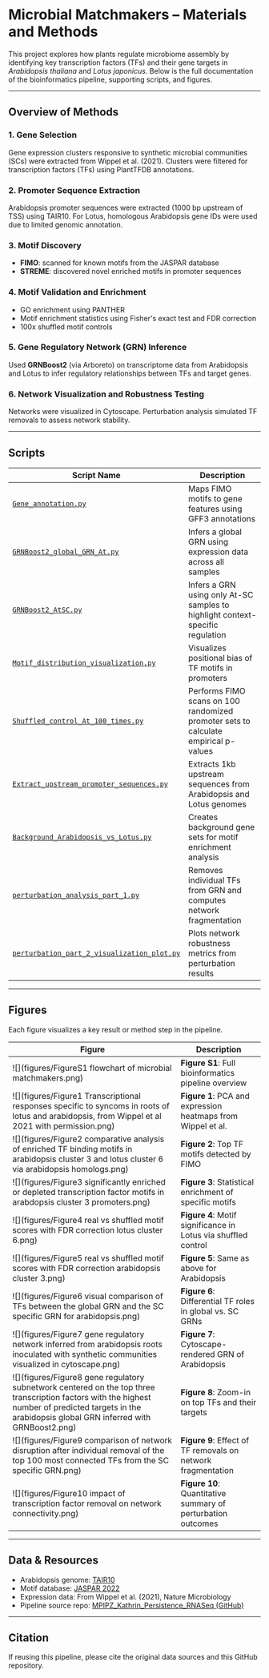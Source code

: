 # Microbial Matchmakers – Materials and Methods

This project explores how plants regulate microbiome assembly by identifying key transcription factors (TFs) and their gene targets in *Arabidopsis thaliana* and *Lotus japonicus*. Below is the full documentation of the bioinformatics pipeline, supporting scripts, and figures.

---

## Overview of Methods

### 1. Gene Selection

Gene expression clusters responsive to synthetic microbial communities (SCs) were extracted from Wippel et al. (2021). Clusters were filtered for transcription factors (TFs) using PlantTFDB annotations.

### 2. Promoter Sequence Extraction

Arabidopsis promoter sequences were extracted (1000 bp upstream of TSS) using TAIR10. For Lotus, homologous Arabidopsis gene IDs were used due to limited genomic annotation.

### 3. Motif Discovery

- **FIMO**: scanned for known motifs from the JASPAR database
- **STREME**: discovered novel enriched motifs in promoter sequences

### 4. Motif Validation and Enrichment

- GO enrichment using PANTHER
- Motif enrichment statistics using Fisher's exact test and FDR correction
- 100x shuffled motif controls

### 5. Gene Regulatory Network (GRN) Inference

Used **GRNBoost2** (via Arboreto) on transcriptome data from Arabidopsis and Lotus to infer regulatory relationships between TFs and target genes.

### 6. Network Visualization and Robustness Testing

Networks were visualized in Cytoscape. Perturbation analysis simulated TF removals to assess network stability.

---

## Scripts

| Script Name | Description |
|------------|-------------|
| [`Gene_annotation.py`](scripts/Gene_annotation.py) | Maps FIMO motifs to gene features using GFF3 annotations |
| [`GRNBoost2_global_GRN_At.py`](scripts/GRNBoost2_global_GRN_At.py) | Infers a global GRN using expression data across all samples |
| [`GRNBoost2_AtSC.py`](scripts/GRNBoost2_AtSC.py) | Infers a GRN using only At-SC samples to highlight context-specific regulation |
| [`Motif_distribution_visualization.py`](scripts/Motif_distribution_visualization.py) | Visualizes positional bias of TF motifs in promoters |
| [`Shuffled_control_At_100_times.py`](scripts/Shuffled_control_At_100_times.py) | Performs FIMO scans on 100 randomized promoter sets to calculate empirical p-values |
| [`Extract_upstream_promoter_sequences.py`](scripts/Extract_upstream_promoter_sequences.py) | Extracts 1kb upstream sequences from Arabidopsis and Lotus genomes |
| [`Background_Arabidopsis_vs_Lotus.py`](scripts/Background_Arabidopsis_vs_Lotus.py) | Creates background gene sets for motif enrichment analysis |
| [`perturbation_analysis_part_1.py`](scripts/perturbation_analysis_part_1.py) | Removes individual TFs from GRN and computes network fragmentation |
| [`perturbation_part_2_visualization_plot.py`](scripts/perturbation_part_2_visualization_plot.py) | Plots network robustness metrics from perturbation results |

---

## Figures

Each figure visualizes a key result or method step in the pipeline.

| Figure | Description |
|--------|-------------|
| ![](figures/FigureS1 flowchart of microbial matchmakers.png) | **Figure S1**: Full bioinformatics pipeline overview |
| ![](figures/Figure1 Transcriptional responses specific to syncoms in roots of lotus and arabidopsis, from Wippel et al 2021 with permission.png) | **Figure 1**: PCA and expression heatmaps from Wippel et al. |
| ![](figures/Figure2 comparative analysis of enriched TF binding motifs in arabidopsis cluster 3 and lotus cluster 6 via arabidopsis homologs.png) | **Figure 2**: Top TF motifs detected by FIMO |
| ![](figures/Figure3 significantly enriched or depleted transcription factor motifs in arabdopsis cluster 3 promoters.png) | **Figure 3**: Statistical enrichment of specific motifs |
| ![](figures/Figure4 real vs shuffled motif scores with FDR correction lotus cluster 6.png) | **Figure 4**: Motif significance in Lotus via shuffled control |
| ![](figures/Figure5 real vs shuffled motif scores with FDR correction arabidopsis cluster 3.png) | **Figure 5**: Same as above for Arabidopsis |
| ![](figures/Figure6 visual comparison of TFs between the global GRN and the SC specific GRN for arabidopsis.png) | **Figure 6**: Differential TF roles in global vs. SC GRNs |
| ![](figures/Figure7 gene regulatory network inferred from arabidopsis roots inoculated with synthetic communities visualized in cytoscape.png) | **Figure 7**: Cytoscape-rendered GRN of Arabidopsis |
| ![](figures/Figure8 gene regulatory subnetwork centered on the top three transcription factors with the highest number of predicted targets in the arabidopsis global GRN inferred with GRNBoost2.png) | **Figure 8**: Zoom-in on top TFs and their targets |
| ![](figures/Figure9 comparison of network disruption after individual removal of the top 100 most connected TFs from the SC specific GRN.png) | **Figure 9**: Effect of TF removals on network fragmentation |
| ![](figures/Figure10 impact of transcription factor removal on network connectivity.png) | **Figure 10**: Quantitative summary of perturbation outcomes |

---

## Data & Resources

- Arabidopsis genome: [TAIR10](https://www.arabidopsis.org/)
- Motif database: [JASPAR 2022](https://jaspar.genereg.net/)
- Expression data: From Wippel et al. (2021), Nature Microbiology
- Pipeline source repo: [MPIPZ_Kathrin_Persistence_RNASeq (GitHub)](https://github.com/YulongNiu/MPIPZ_Kathrin_Persistence_RNASeq)

---

## Citation

If reusing this pipeline, please cite the original data sources and this GitHub repository.
